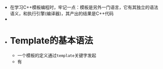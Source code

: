 - 在学习C++模板编程时，牢记一点：模板是另外一门语言，它有其独立的语法语义，和执行引擎(编译器)，其产出的结果是C++代码
-
- # Template的基本语法
	- 一个模板的定义通过``template``关键字发起
	- 有
